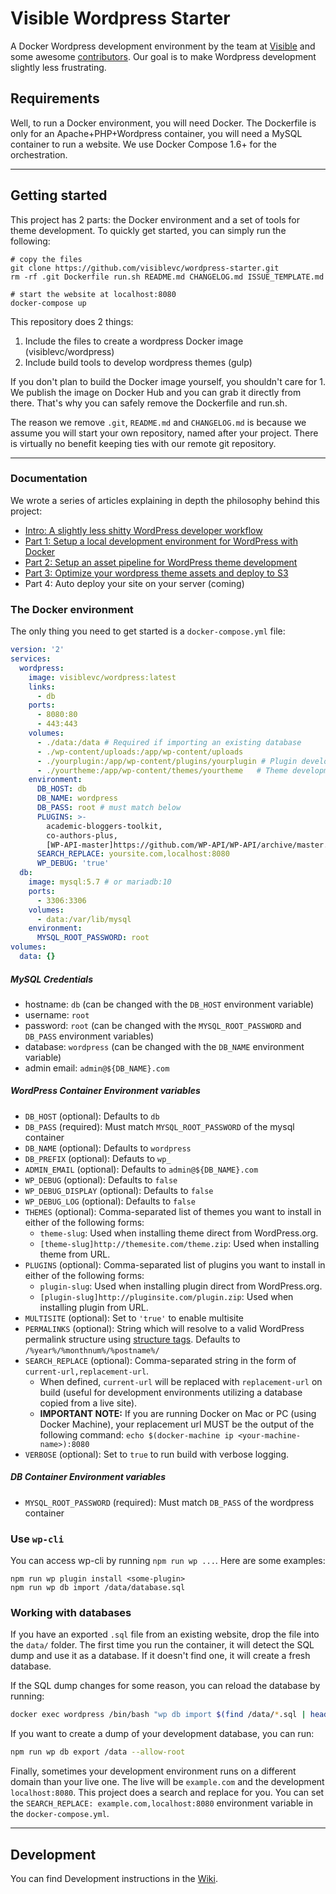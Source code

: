 # Visible Wordpress Starter

A Docker Wordpress development environment by the team at [Visible](https://visible.vc/) and some awesome [contributors](https://github.com/visiblevc/wordpress-starter/graphs/contributors). Our goal is to make Wordpress development slightly less frustrating.

## Requirements

Well, to run a Docker environment, you will need Docker. The Dockerfile is only for an Apache+PHP+Wordpress container, you will need a MySQL container to run a website. We use Docker Compose 1.6+ for the orchestration.

---

## Getting started

This project has 2 parts: the Docker environment and a set of tools for theme development. To quickly get started, you can simply run the following:

```
# copy the files
git clone https://github.com/visiblevc/wordpress-starter.git
rm -rf .git Dockerfile run.sh README.md CHANGELOG.md ISSUE_TEMPLATE.md

# start the website at localhost:8080
docker-compose up
```

This repository does 2 things:

1. Include the files to create a wordpress Docker image (visiblevc/wordpress)
2. Include build tools to develop wordpress themes (gulp)

If you don't plan to build the Docker image yourself, you shouldn't care for 1. We publish the image on Docker Hub and you can grab it directly from there. That's why you can safely remove the Dockerfile and run.sh.

The reason we remove `.git`, `README.md` and `CHANGELOG.md` is because we assume you will start your own repository, named after your project. There is virtually no benefit keeping ties with our remote git repository.

---

### Documentation

We wrote a series of articles explaining in depth the philosophy behind this project:

- [Intro: A slightly less shitty WordPress developer workflow](https://visible.vc/engineering/wordpress-developer-workflow/)
- [Part 1: Setup a local development environment for WordPress with Docker](https://visible.vc/engineering/docker-environment-for-wordpress/)
- [Part 2: Setup an asset pipeline for WordPress theme development](https://visible.vc/engineering/asset-pipeline-for-wordpress-theme-development/)
- [Part 3: Optimize your wordpress theme assets and deploy to S3](https://visible.vc/engineering/optimize-wordpress-theme-assets-and-deploy-to-s3-cloudfront/)
- Part 4: Auto deploy your site on your server (coming)

### The Docker environment

The only thing you need to get started is a `docker-compose.yml` file:

```yml
version: '2'
services:
  wordpress:
    image: visiblevc/wordpress:latest
    links:
      - db
    ports:
      - 8080:80
      - 443:443
    volumes:
      - ./data:/data # Required if importing an existing database
      - ./wp-content/uploads:/app/wp-content/uploads
      - ./yourplugin:/app/wp-content/plugins/yourplugin # Plugin development
      - ./yourtheme:/app/wp-content/themes/yourtheme   # Theme development
    environment:
      DB_HOST: db
      DB_NAME: wordpress
      DB_PASS: root # must match below
      PLUGINS: >-
        academic-bloggers-toolkit,
        co-authors-plus,
        [WP-API-master]https://github.com/WP-API/WP-API/archive/master.zip,
      SEARCH_REPLACE: yoursite.com,localhost:8080
      WP_DEBUG: 'true'
  db:
    image: mysql:5.7 # or mariadb:10
    ports:
      - 3306:3306
    volumes:
      - data:/var/lib/mysql
    environment:
      MYSQL_ROOT_PASSWORD: root
volumes:
  data: {}
```

##### MySQL Credentials

- hostname: `db` (can be changed with the `DB_HOST` environment variable)
- username: `root`
- password: `root` (can be changed with the `MYSQL_ROOT_PASSWORD` and `DB_PASS` environment variables)
- database: `wordpress` (can be changed with the `DB_NAME` environment variable)
- admin email: `admin@${DB_NAME}.com`

##### WordPress Container Environment variables

- `DB_HOST` (optional): Defaults to `db`
- `DB_PASS` (required): Must match `MYSQL_ROOT_PASSWORD` of the mysql container
- `DB_NAME` (optional): Defaults to `wordpress`
- `DB_PREFIX` (optional): Defauts to `wp_`
- `ADMIN_EMAIL` (optional): Defaults to `admin@${DB_NAME}.com`
- `WP_DEBUG` (optional): Defaults to `false`
- `WP_DEBUG_DISPLAY` (optional): Defaults to `false`
- `WP_DEBUG_LOG` (optional): Defaults to `false`
- `THEMES` (optional): Comma-separated list of themes you want to install in either of the following forms:
  - `theme-slug`: Used when installing theme direct from WordPress.org.
  - `[theme-slug]http://themesite.com/theme.zip`: Used when installing theme from URL.
- `PLUGINS` (optional): Comma-separated list of plugins you want to install in either of the following forms:
  - `plugin-slug`: Used when installing plugin direct from WordPress.org.
  - `[plugin-slug]http://pluginsite.com/plugin.zip`: Used when installing plugin from URL.
- `MULTISITE` (optional): Set to `'true'` to enable multisite
- `PERMALINKS` (optional): String which will resolve to a valid WordPress permalink structure using [structure tags](https://codex.wordpress.org/Using_Permalinks#Structure_Tags). Defaults to `/%year%/%monthnum%/%postname%/`
- `SEARCH_REPLACE` (optional): Comma-separated string in the form of `current-url,replacement-url`.
    - When defined, `current-url` will be replaced with `replacement-url` on build (useful for development environments utilizing a database copied from a live site).
    - **IMPORTANT NOTE:** If you are running Docker on Mac or PC (using Docker Machine), your replacement url MUST be the output of the following command: `echo $(docker-machine ip <your-machine-name>):8080`
- `VERBOSE` (optional): Set to `true` to run build with verbose logging.

##### DB Container Environment variables

- `MYSQL_ROOT_PASSWORD` (required): Must match `DB_PASS` of the wordpress container

### Use `wp-cli`

You can access wp-cli by running `npm run wp ...`. Here are some examples:

```
npm run wp plugin install <some-plugin>
npm run wp db import /data/database.sql
```

### Working with databases

If you have an exported `.sql` file from an existing website, drop the file into the `data/` folder. The first time you run the container, it will detect the SQL dump and use it as a database. If it doesn't find one, it will create a fresh database.

If the SQL dump changes for some reason, you can reload the database by running:

```sh
docker exec wordpress /bin/bash "wp db import $(find /data/*.sql | head -n 1) --allow-root"
```

If you want to create a dump of your development database, you can run:

```sh
npm run wp db export /data --allow-root
```

Finally, sometimes your development environment runs on a different domain than your live one. The live will be `example.com` and the development `localhost:8080`. This project does a search and replace for you. You can set the `SEARCH_REPLACE: example.com,localhost:8080` environment variable in the `docker-compose.yml`.

---

## Development

You can find Development instructions in the [Wiki](https://github.com/visiblevc/wordpress-starter/wiki/Development).
